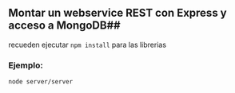 ## Montar un webservice REST con Express y acceso a MongoDB##

recueden ejecutar ``` npm install ``` para las librerias


### Ejemplo:
```
node server/server